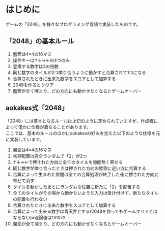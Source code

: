 # はじめに
ゲームの「2048」を様々なプログラミング言語で実装したものです。
  

## 「2048」の基本ルール
1. 盤面は4×4の16マス
1. 操作キーは↑↓→←の4つのみ
1. 登場する数字は2の倍数
1. 同じ数字のタイルが2つ隣り合うように動かすと合算されて1つになる
1. 合算されたときに出来た数字をスコアとして加算する
1. 2048を作るとクリア
1. 盤面が全て埋まり、どの方向にも動かせなくなるとゲームオーバー

## aokakes式「2048」
「2048」には基本となるルールは上記のように定められていますが、作成者によって僅かに仕様が異なることがあります。  
ここでは、基本のルールのほかにaokakesの好みを加えた以下のような仕様を元に実装しています。  
  
1. 盤面は4×4の16マス
1. 初期配置は完全ランダムで「2」が2つ
1. ↑↓→←で押された方向に全てのタイルを隙間無く寄せる
1. 同じ数字が隣り合ったときは押された方向の壁側に近い方に合算する
1. 合算によって生まれた隙間は全ての合算処理が終了した後に押された方向に寄せて消す
1. タイルを動かしたあとにランダムな位置に新たに「2」を配置する
1. 全てのタイルがその場から動かないような入力は受け付けず、新たなタイルの配置も行わない
1. 合算されたときに出来た数字をスコアとして加算する
1. 合算によって出来る数字は青天井とする(2048を作ってもゲームクリアとはならない)※理論値は131072
1. 盤面が全て埋まり、どの方向にも動かせなくなるとゲームオーバー
